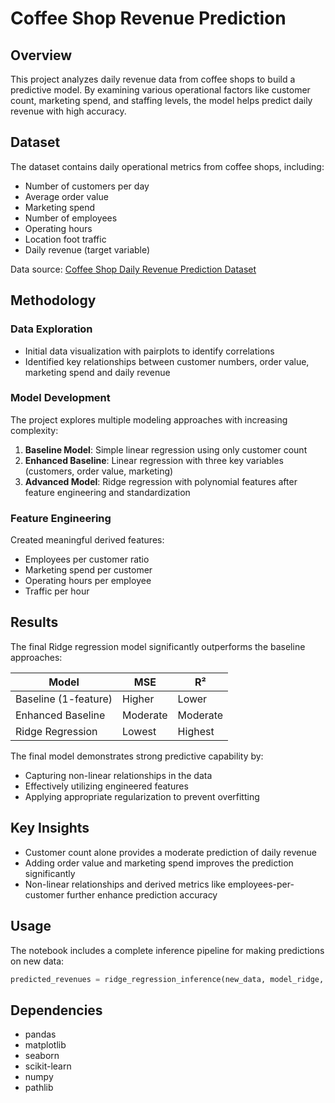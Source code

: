 # Coffee Shop Revenue Prediction

## Overview
This project analyzes daily revenue data from coffee shops to build a predictive model. By examining various operational factors like customer count, marketing spend, and staffing levels, the model helps predict daily revenue with high accuracy.

## Dataset
The dataset contains daily operational metrics from coffee shops, including:
- Number of customers per day
- Average order value
- Marketing spend
- Number of employees
- Operating hours
- Location foot traffic
- Daily revenue (target variable)

Data source: [Coffee Shop Daily Revenue Prediction Dataset](https://www.kaggle.com/datasets/himelsarder/coffee-shop-daily-revenue-prediction-dataset)

## Methodology

### Data Exploration
- Initial data visualization with pairplots to identify correlations
- Identified key relationships between customer numbers, order value, marketing spend and daily revenue

### Model Development
The project explores multiple modeling approaches with increasing complexity:
1. **Baseline Model**: Simple linear regression using only customer count
2. **Enhanced Baseline**: Linear regression with three key variables (customers, order value, marketing)
3. **Advanced Model**: Ridge regression with polynomial features after feature engineering and standardization

### Feature Engineering
Created meaningful derived features:
- Employees per customer ratio
- Marketing spend per customer
- Operating hours per employee
- Traffic per hour

## Results
The final Ridge regression model significantly outperforms the baseline approaches:

| Model | MSE | R² |
|-------|-----|---|
| Baseline (1-feature) | Higher | Lower |
| Enhanced Baseline | Moderate | Moderate |
| Ridge Regression | Lowest | Highest |

The final model demonstrates strong predictive capability by:
- Capturing non-linear relationships in the data
- Effectively utilizing engineered features
- Applying appropriate regularization to prevent overfitting

## Key Insights
- Customer count alone provides a moderate prediction of daily revenue
- Adding order value and marketing spend improves the prediction significantly
- Non-linear relationships and derived metrics like employees-per-customer further enhance prediction accuracy

## Usage
The notebook includes a complete inference pipeline for making predictions on new data:
```python
predicted_revenues = ridge_regression_inference(new_data, model_ridge, scaler, poly)
```

## Dependencies
- pandas
- matplotlib
- seaborn
- scikit-learn
- numpy
- pathlib